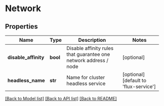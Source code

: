 # Network


## Properties
Name | Type | Description | Notes
------------ | ------------- | ------------- | -------------
**disable_affinity** | **bool** | Disable affinity rules that guarantee one network address / node | [optional] 
**headless_name** | **str** | Name for cluster headless service | [optional] [default to 'flux-service']

[[Back to Model list]](../README.md#documentation-for-models) [[Back to API list]](../README.md#documentation-for-api-endpoints) [[Back to README]](../README.md)


